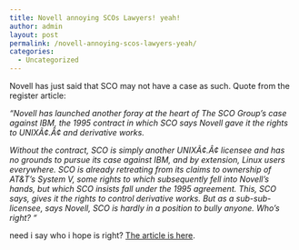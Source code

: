 ```yaml
---
title: Novell annoying SCOs Lawyers! yeah!
author: admin
layout: post
permalink: /novell-annoying-scos-lawyers-yeah/
categories:
  - Uncategorized
---
```

Novell has just said that SCO may not have a case as such. Quote from the register article:

*&#8220;Novell has launched another foray at the heart of The SCO Group&#8217;s case against IBM, the 1995 contract in which SCO says Novell gave it the rights to UNIXÃ¢.Â¢ and derivative works.*

*Without the contract, SCO is simply another UNIXÃ¢.Â¢ licensee and has no grounds to pursue its case against IBM, and by extension, Linux users everywhere. SCO is already retreating from its claims to ownership of AT&T&#8217;s System V, some rights to which subsequently fell into Novell&#8217;s hands, but which SCO insists fall under the 1995 agreement. This, SCO says, gives it the rights to control derivative works. But as a sub-sub-licensee, says Novell, SCO is hardly in a position to bully anyone. Who&#8217;s right? &#8220;*

need i say who i hope is right? [The article is here][1].

 [1]: http://www.theregister.co.uk/content/53/35470.html